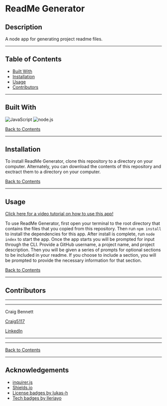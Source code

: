 # ReadMe Generator
## Description 

A node app for generating project readme files.

---

## Table of Contents 

- [Built With](#built-with)
- [Installation](#installation)
- [Usage](#usage)
- [Contributors](#contributors)

---

## Built With

![JavaScript](https://img.shields.io/badge/javascript%20-%23323330.svg?&style=for-the-badge&logo=javascript&logoColor=%23F7DF1E)
![node.js](https://img.shields.io/badge/node.js%20-%2343853D.svg?&style=for-the-badge&logo=node.js&logoColor=white)

[Back to Contents](#table-of-contents)

---
## Installation

To install ReadMe Generator, clone this repository to a directory on your computer. Alternately, you can download the contents of this repository and exctract them to a directory on your computer.

[Back to Contents](#table-of-contents)

---

## Usage

[Click here for a video tutorial on how to use this app!](https://drive.google.com/file/d/1ebxSzFvzSvsiB0kjA_ffBlP8lvy0_Jcv/view)

To use ReadMe Generator, first open your terminal to the root directory that contains the files that you copied from this repository. Then run `npm install` to install the dependencies for this app. After install is complete, run `node index` to start the app. Once the app starts you will be prompted for input through the CLI. Provide a GitHub username, a project name, and project description. Then you will be given a series of prompts for optional sections to be included in your readme. If you choose to include a section, you will be prompted to provide the necessary information for that section.

[Back to Contents](#table-of-contents)

---

## Contributors

---
---
    
Craig Bennett

[Craig5117](https://github.com/Craig5117)

[LinkedIn](https://www.linkedin.com/in/craig-bennett-852a571b4/)

---
---

[Back to Contents](#table-of-contents)

---

## Acknowledgements

- [inquirer.js](https://www.npmjs.com/package/inquirer)
- [Shields.io](https://shields.io/)
- [License badges by lukas-h](https://gist.github.com/lukas-h/2a5d00690736b4c3a7ba)
- [Tech badges by Ileriayo](https://github.com/Ileriayo/markdown-badges)
